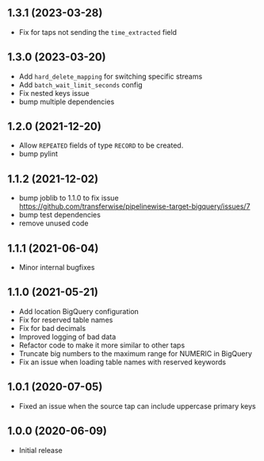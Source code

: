 1.3.1 (2023-03-28)
-------------------
- Fix for taps not sending the `time_extracted` field

1.3.0 (2023-03-20)
-------------------
- Add `hard_delete_mapping` for switching specific streams
- Add `batch_wait_limit_seconds` config
- Fix nested keys issue
- bump multiple dependencies

1.2.0 (2021-12-20)
-------------------
- Allow `REPEATED` fields of type `RECORD` to be created.
- bump pylint

1.1.2 (2021-12-02)
-------------------
- bump joblib to 1.1.0 to fix issue https://github.com/transferwise/pipelinewise-target-bigquery/issues/7
- bump test dependencies
- remove unused code

1.1.1 (2021-06-04)
-------------------
- Minor internal bugfixes

1.1.0 (2021-05-21)
-------------------
- Add location BigQuery configuration
- Fix for reserved table names
- Fix for bad decimals
- Improved logging of bad data
- Refactor code to make it more similar to other taps
- Truncate big numbers to the maximum range for NUMERIC in BigQuery
- Fix an issue when loading table names with reserved keywords

1.0.1 (2020-07-05)
-------------------

- Fixed an issue when the source tap can include uppercase primary keys

1.0.0 (2020-06-09)
-------------------

- Initial release
